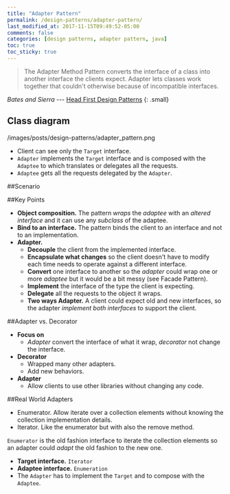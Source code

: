 ```yaml
---
title: "Adapter Pattern"
permalink: /design-patterns/adapter-pattern/
last_modified_at: 2017-11-15T09:49:52-05:00
comments: false
categories: [design patterns, adapter pattern, java]
toc: true
toc_sticky: true
---
```

>The Adapter Method Pattern converts the interface of a class into another interface the clients expect. Adapter lets classes work together that couldn't otherwise because of incompatible interfaces.

<cite>Bates and Sierra</cite> --- [Head First Design Patterns](http://shop.oreilly.com/product/9780596007126.do)
{: .small}

## Class diagram

/images/posts/design-patterns/adapter_pattern.png

* Client can see only the `Target` interface.
* `Adapter` implements the `Target` interface and is composed with the `Adaptee` to which translates or delegates all the requests.
* `Adaptee` gets all the requests delegated by the `Adapter`.

##Scenario

##Key Points

* __Object composition.__ The pattern _wraps_ the _adaptee_ with an _altered interface_ and it can use any _subclass_ of the adaptee.
* __Bind to an interface.__ The pattern binds the client to an interface and not to an implementation.
* __Adapter.__
	* __Decouple__ the client from the implemented interface.
	* __Encapsulate what changes__ so the client doesn't have to modify each time needs to operate against a different interface.
	* __Convert__ one interface to another so the _adapter_ could wrap one or more _adaptee_ but it would be a bit messy (see Facade Pattern).
	* __Implement__ the interface of the type the client is expecting.
	* __Delegate__ all the requests to the object it wraps.
	* __Two ways Adapter.__ A client could expect old and new interfaces, so the adapter _implement both interfaces_ to support the client.

##Adapter vs. Decorator

* __Focus on__
	* _Adapter_ convert the interface of what it wrap, _decorator_ not change the interface.
* __Decorator__
	* Wrapped many other adapters.
	* Add new behaviors.
* __Adapter__
	* Allow clients to use other libraries without changing any code.

##Real World Adapters
* Enumerator. Allow iterate over a collection elements without knowing the collection implementation details.
* Iterator. Like the enumerator but with also the remove method.

`Enumerator` is the old fashion interface to iterate the collection elements so an adapter could _adapt_ the old fashion to the new one.

* __Target interface.__ `Iterator`
* __Adaptee interface.__ `Enumeration`
* The `Adapter` has to implement the `Target` and to compose with the `Adaptee`.
